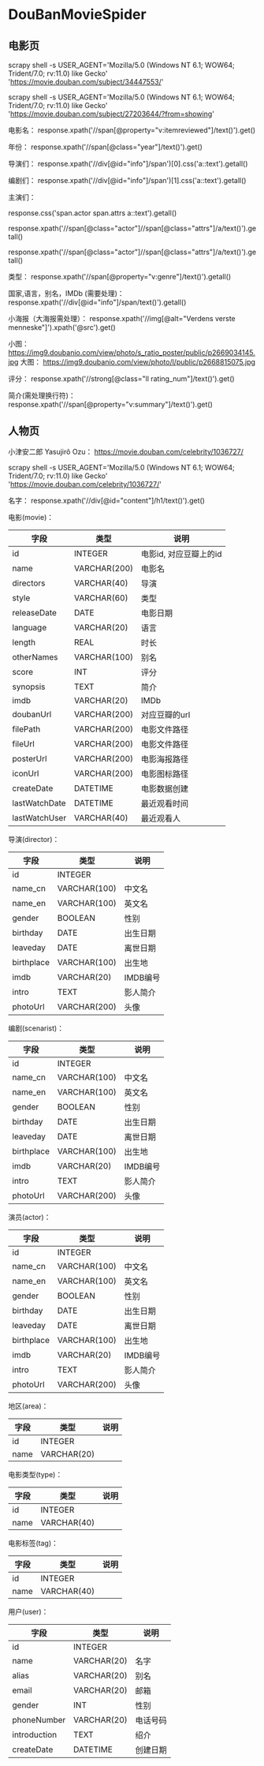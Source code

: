 # DouBanMovieSpider

## 电影页
scrapy shell -s USER_AGENT='Mozilla/5.0 (Windows NT 6.1; WOW64; Trident/7.0; rv:11.0) like Gecko' 'https://movie.douban.com/subject/34447553/'


scrapy shell -s USER_AGENT='Mozilla/5.0 (Windows NT 6.1; WOW64; Trident/7.0; rv:11.0) like Gecko' 'https://movie.douban.com/subject/27203644/?from=showing'

电影名：
response.xpath('//span[@property="v:itemreviewed"]/text()').get()


年份：
response.xpath('//span[@class="year"]/text()').get()

导演们：
response.xpath('//div[@id="info"]/span')[0].css('a::text').getall()


编剧们：
response.xpath('//div[@id="info"]/span')[1].css('a::text').getall()

主演们：

response.css('span.actor span.attrs a::text').getall()

response.xpath('//span[@class="actor"]//span[@class="attrs"]/a/text()').getall()


response.xpath('//span[@class="actor"]//span[@class="attrs"]/a/text()').getall()

类型：
response.xpath('//span[@property="v:genre"]/text()').getall()

国家,语言，别名，IMDb (需要处理)：
response.xpath('//div[@id="info"]/span/text()').getall()


小海报（大海报需处理）：
response.xpath('//img[@alt="Verdens verste menneske"]').xpath('@src').get()


小图：
https://img9.doubanio.com/view/photo/s_ratio_poster/public/p2669034145.jpg
大图：
https://img9.doubanio.com/view/photo/l/public/p2668815075.jpg

评分：
response.xpath('//strong[@class="ll rating_num"]/text()').get()

简介(需处理换行符)：
response.xpath('//span[@property="v:summary"]/text()').get()



## 人物页

小津安二郎 Yasujirô Ozu：
https://movie.douban.com/celebrity/1036727/

scrapy shell -s USER_AGENT='Mozilla/5.0 (Windows NT 6.1; WOW64; Trident/7.0; rv:11.0) like Gecko' 'https://movie.douban.com/celebrity/1036727/'

名字：
response.xpath('//div[@id="content"]/h1/text()').get()


电影(movie)：

|  字段   | 类型  | 说明  |
|  ----  | ---- | ---- |
| id | INTEGER | 电影id, 对应豆瓣上的id |
| name | VARCHAR(200) | 电影名 |
| directors | VARCHAR(40) | 导演 |
| style | VARCHAR(60) | 类型 |
| releaseDate | DATE | 电影日期 |
| language | VARCHAR(20) | 语言 |
| length | REAL | 时长 |
| otherNames | VARCHAR(100) | 别名 |
| score | INT | 评分 |
| synopsis | TEXT | 简介 |
| imdb | VARCHAR(20) | IMDb |
| doubanUrl | VARCHAR(200) | 对应豆瓣的url |
| filePath | VARCHAR(200) | 电影文件路径 |
| fileUrl | VARCHAR(200) | 电影文件路径 |
| posterUrl | VARCHAR(200) | 电影海报路径 |
| iconUrl | VARCHAR(200) | 电影图标路径 |
| createDate | DATETIME | 电影数据创建 |
| lastWatchDate | DATETIME | 最近观看时间 |
| lastWatchUser | VARCHAR(40) | 最近观看人 |

导演(director)：

|  字段   | 类型  | 说明  |
|  ----  | ---- | ---- |
| id | INTEGER |  |
| name_cn | VARCHAR(100) | 中文名 |
| name_en | VARCHAR(100) | 英文名 |
| gender | BOOLEAN | 性别 |
| birthday | DATE | 出生日期 |
| leaveday | DATE | 离世日期 |
| birthplace | VARCHAR(100) | 出生地 |
| imdb | VARCHAR(20) | IMDB编号 |
| intro | TEXT | 影人简介 |
| photoUrl | VARCHAR(200) | 头像 |


编剧(scenarist)：

|  字段   | 类型  | 说明  |
|  ----  | ---- | ---- |
| id | INTEGER |  |
| name_cn | VARCHAR(100) | 中文名 |
| name_en | VARCHAR(100) | 英文名 |
| gender | BOOLEAN | 性别 |
| birthday | DATE | 出生日期 |
| leaveday | DATE | 离世日期 |
| birthplace | VARCHAR(100) | 出生地 |
| imdb | VARCHAR(20) | IMDB编号 |
| intro | TEXT | 影人简介 |
| photoUrl | VARCHAR(200) | 头像 |

演员(actor)：

|  字段   | 类型  | 说明  |
|  ----  | ---- | ---- |
| id | INTEGER |  |
| name_cn | VARCHAR(100) | 中文名 |
| name_en | VARCHAR(100) | 英文名 |
| gender | BOOLEAN | 性别 |
| birthday | DATE | 出生日期 |
| leaveday | DATE | 离世日期 |
| birthplace | VARCHAR(100) | 出生地 |
| imdb | VARCHAR(20) | IMDB编号 |
| intro | TEXT | 影人简介 |
| photoUrl | VARCHAR(200) | 头像 |

地区(area)：
>
|  字段   | 类型  | 说明  |
|  ----  | ---- | ---- |
| id | INTEGER |  |
| name | VARCHAR(20) |  |

电影类型(type)：

|  字段   | 类型  | 说明  |
|  ----  | ---- | ---- |
| id | INTEGER |  |
| name | VARCHAR(40) |  |

电影标签(tag)：

|  字段   | 类型  | 说明  |
|  ----  | ---- | ---- |
| id | INTEGER |  |
| name | VARCHAR(40) |  |

用户(user)：

|  字段   | 类型  | 说明  |
|  ----  | ---- | ---- |
| id | INTEGER |  |
| name | VARCHAR(20) | 名字 |
| alias | VARCHAR(20) | 别名 |
| email | VARCHAR(20) | 邮箱 |
| gender | INT | 性别 |
| phoneNumber | VARCHAR(20) | 电话号码 |
| introduction | TEXT | 绍介 |
| createDate | DATETIME | 创建日期 |